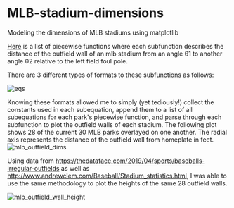 # MLB-stadium-dimensions
Modeling the dimensions of MLB stadiums using matplotlib

[Here](https://community.fangraphs.com/complete-outfield-dimensions/) is a list of piecewise functions where each subfunction describes the distance of the outfield wall of an mlb stadium from an angle θ1 to another angle θ2 relative to the left field foul pole.

There are 3 different types of formats to these subfunctions as follows:

![eqs](https://user-images.githubusercontent.com/65193347/107449801-38b68080-6b12-11eb-999e-48251c6c9f51.png)

Knowing these formats allowed me to simply (yet tediously!) collect the constants used in each subequation, append them to a list of all subequations for each park's piecewise function, and parse through each subfunction to plot the outfield walls of each stadium.
The following plot shows 28 of the current 30 MLB parks overlayed on one another. The radial axis represents the distance of the outfield wall from homeplate in feet.
![mlb_outfield_dims](https://user-images.githubusercontent.com/65193347/107464126-93110a80-6b2d-11eb-8766-198d62dfb1fb.png)

Using data from https://thedataface.com/2019/04/sports/baseballs-irregular-outfields as well as http://www.andrewclem.com/Baseball/Stadium_statistics.html, I was able to use the same methodology to plot the heights of the same 28 outfield walls.

![mlb_outfield_wall_height](https://user-images.githubusercontent.com/65193347/107464130-94dace00-6b2d-11eb-8a76-e4d4dd9d1480.png)


